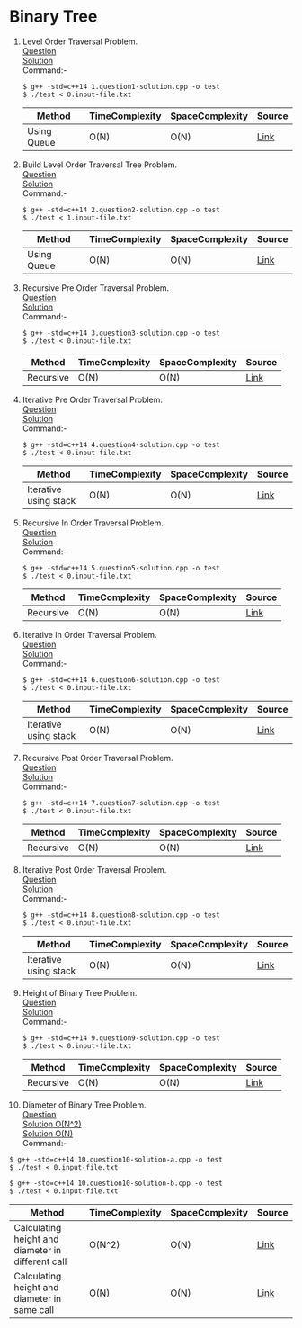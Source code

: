 # Binary Tree
1. Level Order Traversal Problem.
   <br /> [Question](/8.%20Binary%20Tree/docs/1.BinaryTree-Question1.jpg)
   <br /> [Solution](/8.%20Binary%20Tree/1.question1-solution.cpp)
   <br /> Command:-
   ```shell
   $ g++ -std=c++14 1.question1-solution.cpp -o test
   $ ./test < 0.input-file.txt
   ```

   | Method | TimeComplexity | SpaceComplexity | Source |
   |---|---|---|---|
   | Using Queue | O(N) | O(N) | [Link](/8.%20Binary%20Tree/1.question1-solution.cpp) |

2. Build Level Order Traversal Tree Problem.
   <br /> [Question](/8.%20Binary%20Tree/docs/2.BinaryTree-Question2.jpg)
   <br /> [Solution](/8.%20Binary%20Tree/2.question2-solution.cpp)
   <br /> Command:-
   ```shell
   $ g++ -std=c++14 2.question2-solution.cpp -o test
   $ ./test < 1.input-file.txt
   ```

   | Method | TimeComplexity | SpaceComplexity | Source |
   |---|---|---|---|
   | Using Queue | O(N) | O(N) | [Link](/8.%20Binary%20Tree/1.question1-solution.cpp) |

3. Recursive Pre Order Traversal Problem.
   <br /> [Question](/8.%20Binary%20Tree/docs/3.BinaryTree-Question3.jpg)
   <br /> [Solution](/8.%20Binary%20Tree/3.question3-solution.cpp)
   <br /> Command:-
   ```shell
   $ g++ -std=c++14 3.question3-solution.cpp -o test
   $ ./test < 0.input-file.txt
   ```

   | Method | TimeComplexity | SpaceComplexity | Source |
   |---|---|---|---|
   | Recursive | O(N) | O(N) | [Link](/8.%20Binary%20Tree/3.question3-solution.cpp) |

4. Iterative Pre Order Traversal Problem.
   <br /> [Question](/8.%20Binary%20Tree/docs/3.BinaryTree-Question3.jpg)
   <br /> [Solution](/8.%20Binary%20Tree/4.question4-solution.cpp)
   <br /> Command:-
   ```shell
   $ g++ -std=c++14 4.question4-solution.cpp -o test
   $ ./test < 0.input-file.txt
   ```

   | Method | TimeComplexity | SpaceComplexity | Source |
   |---|---|---|---|
   | Iterative using stack | O(N) | O(N) | [Link](/8.%20Binary%20Tree/4.question4-solution.cpp) |

5. Recursive In Order Traversal Problem.
   <br /> [Question](/8.%20Binary%20Tree/docs/4.BinaryTree-Question4.jpg)
   <br /> [Solution](/8.%20Binary%20Tree/5.question5-solution.cpp)
   <br /> Command:-
   ```shell
   $ g++ -std=c++14 5.question5-solution.cpp -o test
   $ ./test < 0.input-file.txt
   ```

   | Method | TimeComplexity | SpaceComplexity | Source |
   |---|---|---|---|
   | Recursive | O(N) | O(N) | [Link](/8.%20Binary%20Tree/5.question5-solution.cpp) |

6. Iterative In Order Traversal Problem.
   <br /> [Question](/8.%20Binary%20Tree/docs/4.BinaryTree-Question4.jpg)
   <br /> [Solution](/8.%20Binary%20Tree/6.question6-solution.cpp)
   <br /> Command:-
   ```shell
   $ g++ -std=c++14 6.question6-solution.cpp -o test
   $ ./test < 0.input-file.txt
   ```

   | Method | TimeComplexity | SpaceComplexity | Source |
   |---|---|---|---|
   | Iterative using stack | O(N) | O(N) | [Link](/8.%20Binary%20Tree/6.question6-solution.cpp) |

7. Recursive Post Order Traversal Problem.
   <br /> [Question](/8.%20Binary%20Tree/docs/5.BinaryTree-Question5.jpg)
   <br /> [Solution](/8.%20Binary%20Tree/7.question7-solution.cpp)
   <br /> Command:-
   ```shell
   $ g++ -std=c++14 7.question7-solution.cpp -o test
   $ ./test < 0.input-file.txt
   ```

   | Method | TimeComplexity | SpaceComplexity | Source |
   |---|---|---|---|
   | Recursive | O(N) | O(N) | [Link](/8.%20Binary%20Tree/7.question7-solution.cpp) |

8. Iterative Post Order Traversal Problem.
   <br /> [Question](/8.%20Binary%20Tree/docs/5.BinaryTree-Question5.jpg)
   <br /> [Solution](/8.%20Binary%20Tree/8.question8-solution.cpp)
   <br /> Command:-
   ```shell
   $ g++ -std=c++14 8.question8-solution.cpp -o test
   $ ./test < 0.input-file.txt
   ```

   | Method | TimeComplexity | SpaceComplexity | Source |
   |---|---|---|---|
   | Iterative using stack| O(N) | O(N) | [Link](/8.%20Binary%20Tree/8.question8-solution.cpp) |

9. Height of Binary Tree Problem.
   <br /> [Question](/8.%20Binary%20Tree/docs/6.BinaryTree-Question6.jpg)
   <br /> [Solution](/8.%20Binary%20Tree/9.question9-solution.cpp)
   <br /> Command:-
   ```shell
   $ g++ -std=c++14 9.question9-solution.cpp -o test
   $ ./test < 0.input-file.txt
   ```

   | Method | TimeComplexity | SpaceComplexity | Source |
   |---|---|---|---|
   | Recursive| O(N) | O(N) | [Link](/8.%20Binary%20Tree/9.question9-solution.cpp) |

10. Diameter of Binary Tree Problem.
   <br /> [Question](/8.%20Binary%20Tree/docs/7.BinaryTree-Question7.jpg)
   <br /> [Solution O(N^2)](/8.%20Binary%20Tree/10.question10-solution-a.cpp)
   <br /> [Solution O(N)](/8.%20Binary%20Tree/10.question10-solution-b.cpp)
   <br /> Command:-
   ```shell
   $ g++ -std=c++14 10.question10-solution-a.cpp -o test
   $ ./test < 0.input-file.txt

   $ g++ -std=c++14 10.question10-solution-b.cpp -o test
   $ ./test < 0.input-file.txt
   ```

   | Method | TimeComplexity | SpaceComplexity | Source |
   |---|---|---|---|
   | Calculating height and diameter in different call | O(N^2) | O(N) | [Link](/8.%20Binary%20Tree/10.question10-solution-a.cpp) |
   | Calculating height and diameter in same call | O(N) | O(N) | [Link](/8.%20Binary%20Tree/10.question10-solution-b.cpp) |
